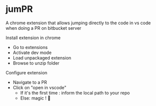 # jumPR
A chrome extension that allows jumping directly to the code in vs code when doing a PR on bitbucket server

Install extension in chrome
- Go to extensions
- Activate dev mode
- Load unpackaged extension
- Browse to unzip folder

Configure extension
- Navigate to a PR
- Click on "open in vscode"
    - If it's the first time : inform the local path to your repo
    - Else: magic ! 🌈